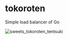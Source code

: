 # tokoroten
Simple load balancer of Go

![sweets_tokoroten_tentsuki](https://user-images.githubusercontent.com/41936657/212946789-e4c6b481-91cc-4ca8-9294-e956ac0fa2f8.png)
